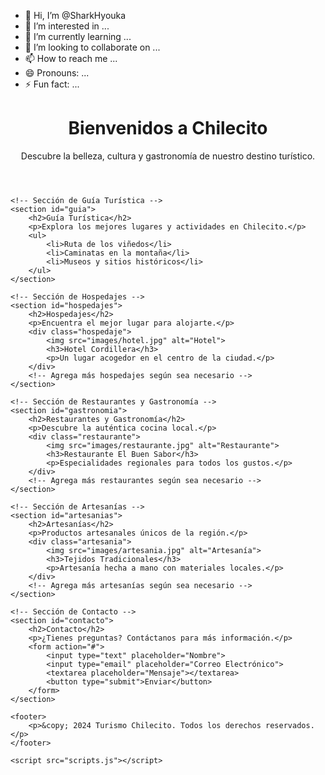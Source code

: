 - 👋 Hi, I’m @SharkHyouka
- 👀 I’m interested in ...
- 🌱 I’m currently learning ...
- 💞️ I’m looking to collaborate on ...
- 📫 How to reach me ...
- 😄 Pronouns: ...
- ⚡ Fun fact: ...

<!---
SharkHyouka/SharkHyouka is a ✨ special ✨ repository because its `README.md` (this file) appears on your GitHub profile.
You can click the Preview link to take a look at your changes.
--->
<!DOCTYPE html>
<html lang="es">
<head>
    <meta charset="UTF-8">
    <meta name="viewport" content="width=device-width, initial-scale=1.0">
    <title>Página de Turismo</title>
    <link rel="stylesheet" href="styles.css">
</head>
<body>
    <!-- Encabezado -->
    <header>
        <h1>Bienvenidos a Chilecito</h1>
        <p>Descubre la belleza, cultura y gastronomía de nuestro destino turístico.</p>
    </header>

    <!-- Sección de Guía Turística -->
    <section id="guia">
        <h2>Guía Turística</h2>
        <p>Explora los mejores lugares y actividades en Chilecito.</p>
        <ul>
            <li>Ruta de los viñedos</li>
            <li>Caminatas en la montaña</li>
            <li>Museos y sitios históricos</li>
        </ul>
    </section>

    <!-- Sección de Hospedajes -->
    <section id="hospedajes">
        <h2>Hospedajes</h2>
        <p>Encuentra el mejor lugar para alojarte.</p>
        <div class="hospedaje">
            <img src="images/hotel.jpg" alt="Hotel">
            <h3>Hotel Cordillera</h3>
            <p>Un lugar acogedor en el centro de la ciudad.</p>
        </div>
        <!-- Agrega más hospedajes según sea necesario -->
    </section>

    <!-- Sección de Restaurantes y Gastronomía -->
    <section id="gastronomia">
        <h2>Restaurantes y Gastronomía</h2>
        <p>Descubre la auténtica cocina local.</p>
        <div class="restaurante">
            <img src="images/restaurante.jpg" alt="Restaurante">
            <h3>Restaurante El Buen Sabor</h3>
            <p>Especialidades regionales para todos los gustos.</p>
        </div>
        <!-- Agrega más restaurantes según sea necesario -->
    </section>

    <!-- Sección de Artesanías -->
    <section id="artesanias">
        <h2>Artesanías</h2>
        <p>Productos artesanales únicos de la región.</p>
        <div class="artesania">
            <img src="images/artesania.jpg" alt="Artesanía">
            <h3>Tejidos Tradicionales</h3>
            <p>Artesanía hecha a mano con materiales locales.</p>
        </div>
        <!-- Agrega más artesanías según sea necesario -->
    </section>

    <!-- Sección de Contacto -->
    <section id="contacto">
        <h2>Contacto</h2>
        <p>¿Tienes preguntas? Contáctanos para más información.</p>
        <form action="#">
            <input type="text" placeholder="Nombre">
            <input type="email" placeholder="Correo Electrónico">
            <textarea placeholder="Mensaje"></textarea>
            <button type="submit">Enviar</button>
        </form>
    </section>

    <footer>
        <p>&copy; 2024 Turismo Chilecito. Todos los derechos reservados.</p>
    </footer>

    <script src="scripts.js"></script>
</body>
</html>
